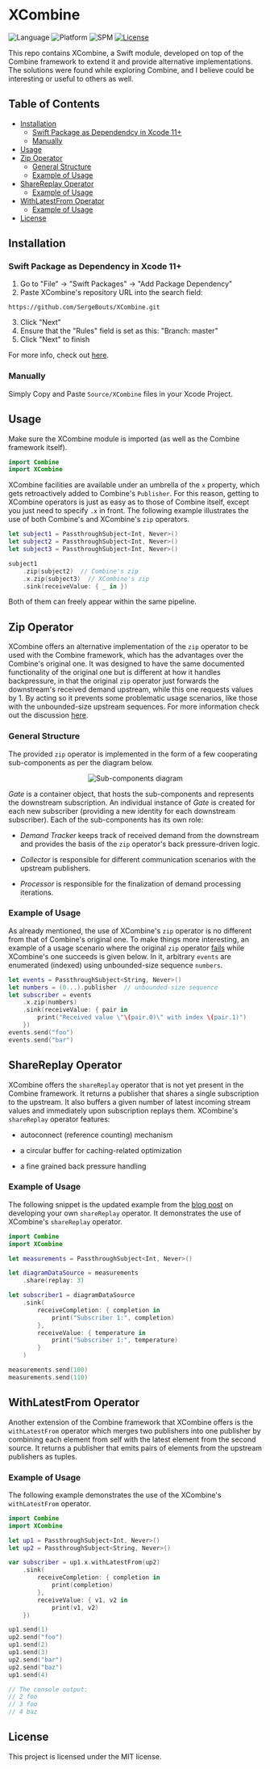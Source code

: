 # XCombine

![Language](https://img.shields.io/badge/Swift-5.0-orange.svg)
![Platform](https://img.shields.io/badge/platform-macOS%20%7C%20iOS%20%7C%20watchOS%20%7C%20tvOS-orange.svg)
![SPM](https://img.shields.io/badge/Swift%20Package%20Manager-compatible-orange)
[<img src="https://img.shields.io/badge/licence-MIT-orange"  alt="License" />](https://github.com/SergeBouts/XCombine/blob/master/LICENSE)

This repo contains XCombine, a Swift module, developed on top of the Combine framework to extend it and provide alternative implementations. The solutions were found while exploring Combine, and I believe could be interesting or useful to others as well.

## Table of Contents

- [Installation](#installation)
  - [Swift Package as Dependendcy in Xcode 11+](#swift-package-as-dependency-in-xcode-11)
  - [Manually](#manually)
- [Usage](#usage)
- [Zip Operator](#zip-operator)
  - [General Structure](#general-structure)
  - [Example of Usage](#example-of-usage)
- [ShareReplay Operator](#sharereplay-operator)
  - [Example of Usage](#example-of-usage-sharereplay)
- [WithLatestFrom Operator](#withlatestfrom-operator)
  - [Example of Usage](#example-of-usage-withlatestfrom)
- [License](#license)

## Installation

### Swift Package as Dependency in Xcode 11+

1. Go to "File" -> "Swift Packages" -> "Add Package Dependency"
2. Paste XCombine's repository URL into the search field:

`https://github.com/SergeBouts/XCombine.git`

3. Click "Next"
4. Ensure that the "Rules" field is set as this: "Branch: master"
5. Click "Next" to finish

For more info, check out [here](https://developer.apple.com/documentation/xcode/adding_package_dependencies_to_your_app).

### Manually

Simply Copy and Paste `Source/XCombine` files in your Xcode Project.

## Usage

Make sure the XCombine module is imported (as well as the Combine framework itself).

```swift
import Combine
import XCombine
```

XCombine facilities are available under an umbrella of the `x` property, which gets retroactively added to Combine's `Publisher`. For this reason, getting to XCombine operators is just as easy as to those of Combine itself, except you just need to specify `.x` in front. The following example illustrates the use of both Combine's and XCombine's `zip` operators.

```swift
let subject1 = PassthroughSubject<Int, Never>()
let subject2 = PassthroughSubject<Int, Never>()
let subject3 = PassthroughSubject<Int, Never>()

subject1
    .zip(subject2)  // Combine's zip
    .x.zip(subject3)  // XCombine's zip
    .sink(receiveValue: { _ in })
```

Both of them can freely appear within the same pipeline.

## Zip Operator

XCombine offers an alternative implementation of the `zip` operator to be used with the Combine framework, which has the advantages over the Combine's original one. It was designed to have the same documented functionality of the original one but is different at how it handles backpressure, in that the original `zip` operator just forwards the downstream's received demand upstream, while this one requests values by 1. By acting so it prevents some problematic usage scenarios, like those with the unbounded-size upstream sequences. For more information check out the discussion [here][combine-insight-into-zip-operator].

### General Structure

The provided `zip` operator is implemented in the form of a few cooperating sub-components as per the diagram below.

<p align="center">
<img src="images/zip-subcomponents.png" alt="Sub-components diagram" />
</p>

*Gate* is a container object, that hosts the sub-components and represents the downstream subscription. An individual instance of *Gate* is created for each new subscriber (providing a new identity for each downstream subscriber). Each of the sub-components has its own role:

* *Demand Tracker* keeps track of received demand from the downstream and provides the basis of the `zip` operator's back pressure-driven logic. 

* *Collector* is responsible for different communication scenarios with the upstream publishers.

* *Processor* is responsible for the finalization of demand processing iterations.

### Example of Usage

As already mentioned, the use of XCombine's `zip` operator is no different from that of Combine's original one. To make things more interesting, an example of a usage scenario where the original `zip` operator [fails][combine-insight-into-zip-operator] while XCombine's one succeeds is given below. In it, arbitrary `events` are enumerated (indexed) using unbounded-size sequence `numbers`.

```swift
let events = PassthroughSubject<String, Never>()
let numbers = (0...).publisher  // unbounded-size sequence
let subscriber = events
    .x.zip(numbers)
    .sink(receiveValue: { pair in
        print("Received value \"\(pair.0)\" with index \(pair.1)")
    })
events.send("foo")
events.send("bar")
```

## ShareReplay Operator

XCombine offers the `shareReplay` operator that is not yet present in the Combine framework. It returns a publisher that shares a single subscription to the upstream. It also buffers a given number of latest incoming stream values and immediately upon subscription replays them. XCombine's `shareReplay`  operator features:

* autoconnect (reference counting) mechanism

* a circular buffer for caching-related optimization

* a fine grained back pressure handling

### <a name="example-of-usage-sharereplay"></a>Example of Usage

The following snippet is the updated example from the [blog post][combine-sharereplay-operator] on developing your own `shareReplay` operator. It demonstrates the use of XCombine's `shareReplay` operator.

```swift
import Combine
import XCombine

let measurements = PassthroughSubject<Int, Never>()

let diagramDataSource = measurements
    .share(replay: 3)

let subscriber1 = diagramDataSource
    .sink(
        receiveCompletion: { completion in
            print("Subscriber 1:", completion)
        },
        receiveValue: { temperature in
            print("Subscriber 1:", temperature)
        }
    )

measurements.send(100)
measurements.send(110)
```

## WithLatestFrom Operator

Another extension of the Combine framework that XCombine offers is the `withLatestFrom` operator which merges two publishers into one publisher by combining each element from self with the latest element from the second source. It returns a publisher that emits pairs of elements from the upstream publishers as tuples.

### <a name="example-of-usage-withlatestfrom"></a>Example of Usage

The following example demonstrates the use of the XCombine's `withLatestFrom` operator.

```swift
import Combine
import XCombine

let up1 = PassthroughSubject<Int, Never>()
let up2 = PassthroughSubject<String, Never>()

var subscriber = up1.x.withLatestFrom(up2)
    .sink(
        receiveCompletion: { completion in
            print(completion)
        },
        receiveValue: { v1, v2 in
            print(v1, v2)
    })

up1.send(1)
up2.send("foo")
up1.send(2)
up1.send(3)
up2.send("bar")
up2.send("baz")
up1.send(4)

// The console output:
// 2 foo
// 3 foo
// 4 baz
```

## License

This project is licensed under the MIT license.

[combine-insight-into-zip-operator]: https://sergebouts.github.io/combine-insight-into-zip-operator/
[combine-sharereplay-operator]: https://sergebouts.github.io/combine-sharereplay-operator/
